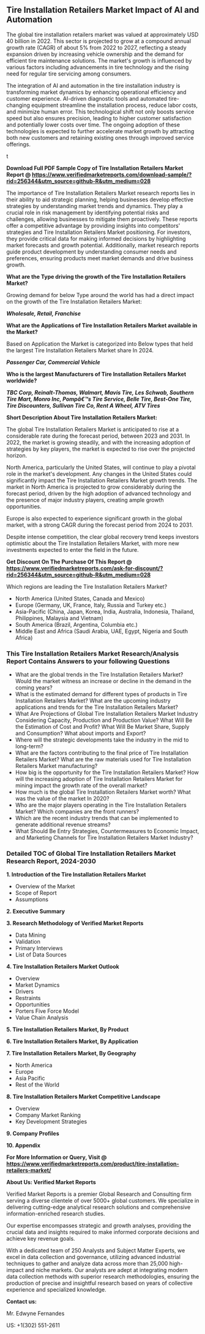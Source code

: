 <h2>Tire Installation Retailers Market Impact of AI and Automation</h2><p>The global tire installation retailers market was valued at approximately USD 40 billion in 2022. This sector is projected to grow at a compound annual growth rate (CAGR) of about 5% from 2022 to 2027, reflecting a steady expansion driven by increasing vehicle ownership and the demand for efficient tire maintenance solutions. The market's growth is influenced by various factors including advancements in tire technology and the rising need for regular tire servicing among consumers.</p><p>The integration of AI and automation in the tire installation industry is transforming market dynamics by enhancing operational efficiency and customer experience. AI-driven diagnostic tools and automated tire-changing equipment streamline the installation process, reduce labor costs, and minimize human error. This technological shift not only boosts service speed but also ensures precision, leading to higher customer satisfaction and potentially lower costs over time. The ongoing adoption of these technologies is expected to further accelerate market growth by attracting both new customers and retaining existing ones through improved service offerings.</p>t</p><p id="" class=""><strong>Download Full PDF Sample Copy of Tire Installation Retailers Market Report @ <a href="https://www.verifiedmarketreports.com/download-sample/?rid=256344&utm_source=github-R&utm_medium=028" target="_blank">https://www.verifiedmarketreports.com/download-sample/?rid=256344&utm_source=github-R&utm_medium=028</a></strong></p><p>The importance of&nbsp;Tire Installation Retailers Market research reports lies in their ability to aid strategic planning, helping businesses develop effective strategies by understanding market trends and dynamics. They play a crucial role in risk management by identifying potential risks and challenges, allowing businesses to mitigate them proactively. These reports offer a competitive advantage by providing insights into competitors' strategies and Tire Installation Retailers Market positioning. For investors, they provide critical data for making informed decisions by highlighting market forecasts and growth potential. Additionally, market research reports guide product development by understanding consumer needs and preferences, ensuring products meet market demands and drive business growth.</p><p><strong>What are the&nbsp;Type driving the growth of the Tire Installation Retailers Market?</strong></p><p id="" class="">Growing demand for below Type around the world has had a direct impact on the growth of the Tire Installation Retailers Market:</p><em><strong>Wholesale, Retail, Franchise</strong></em></p><strong>What are the&nbsp;Applications&nbsp;of Tire Installation Retailers Market available in the Market?</strong></p><p id="" class="">Based on Application the Market is categorized into Below types that held the largest Tire Installation Retailers Market share In 2024.</p><em><strong>Passenger Car, Commercial Vehicle</strong></em></p><strong>Who is the largest Manufacturers of Tire Installation Retailers Market worldwide?</strong></p><p><em><strong>TBC Corp, Reinalt-Thomas, Walmart, Mavis Tire, Les Schwab, Southern Tire Mart, Monro Inc, Pompâ€™s Tire Service, Belle Tire, Best-One Tire, Tire Discounters, Sullivan Tire Co, Rent A Wheel, ATV Tires</strong></em></p><p id="" class=""><strong>Short Description About Tire Installation Retailers Market:</strong></p><p>The global Tire Installation Retailers Market is anticipated to rise at a considerable rate during the forecast period, between 2023 and 2031. In 2022, the market is growing steadily, and with the increasing adoption of strategies by key players, the market is expected to rise over the projected horizon.</p><p>North America, particularly the United States, will continue to play a pivotal role in the market's development. Any changes in the United States could significantly impact the Tire Installation Retailers Market growth trends. The market in North America is projected to grow considerably during the forecast period, driven by the high adoption of advanced technology and the presence of major industry players, creating ample growth opportunities.</p><p>Europe is also expected to experience significant growth in the global market, with a strong CAGR during the forecast period from 2024 to 2031.</p><p>Despite intense competition, the clear global recovery trend keeps investors optimistic about the Tire Installation Retailers Market, with more new investments expected to enter the field in the future.</p><p id="" class=""><strong>Get Discount On The Purchase Of This Report @ <a href="https://www.verifiedmarketreports.com/ask-for-discount/?rid=256344&utm_source=github-R&utm_medium=028" target="_blank">https://www.verifiedmarketreports.com/ask-for-discount/?rid=256344&utm_source=github-R&utm_medium=028</a></strong></p>Which regions are leading the Tire Installation Retailers Market?</p><ul><li>North America (United States, Canada and Mexico)</li><li>Europe (Germany, UK, France, Italy, Russia and Turkey etc.)</li><li>Asia-Pacific (China, Japan, Korea, India, Australia, Indonesia, Thailand, Philippines, Malaysia and Vietnam)</li><li>South America (Brazil, Argentina, Columbia etc.)</li><li>Middle East and Africa (Saudi Arabia, UAE, Egypt, Nigeria and South Africa)</li></ul><h3 id="" class="">This Tire Installation Retailers Market Research/Analysis Report Contains Answers to your following Questions</h3><ul><li>What are the global trends in the Tire Installation Retailers Market? Would the market witness an increase or decline in the demand in the coming years?</li><li>What is the estimated demand for different types of products in Tire Installation Retailers Market? What are the upcoming industry applications and trends for the Tire Installation Retailers Market?</li><li>What Are Projections of Global Tire Installation Retailers Market Industry Considering Capacity, Production and Production Value? What Will Be the Estimation of Cost and Profit? What Will Be Market Share, Supply and Consumption? What about imports and Export?</li><li>Where will the strategic developments take the industry in the mid to long-term?</li><li>What are the factors contributing to the final price of Tire Installation Retailers Market? What are the raw materials used for Tire Installation Retailers Market manufacturing?</li><li>How big is the opportunity for the Tire Installation Retailers Market? How will the increasing adoption of Tire Installation Retailers Market for mining impact the growth rate of the overall market?</li><li>How much is the global Tire Installation Retailers Market worth? What was the value of the market In 2020?</li><li>Who are the major players operating in the Tire Installation Retailers Market? Which companies are the front runners?</li><li>Which are the recent industry trends that can be implemented to generate additional revenue streams?</li><li>What Should Be Entry Strategies, Countermeasures to Economic Impact, and Marketing Channels for Tire Installation Retailers Market Industry?</li></ul><h3 id="" class="">Detailed TOC of Global Tire Installation Retailers Market Research Report, 2024-2030</h3><p id="" class=""><strong>1. Introduction of the Tire Installation Retailers Market</strong></p><ul><li>Overview of the Market</li><li>Scope of Report</li><li>Assumptions</li></ul><p id="" class=""><strong>2. Executive Summary</strong></p><p id="" class=""><strong>3. Research Methodology of Verified Market Reports</strong></p><ul><li>Data Mining</li><li>Validation</li><li>Primary Interviews</li><li>List of Data Sources</li></ul><p id="" class=""><strong>4. Tire Installation Retailers Market Outlook</strong></p><ul><li>Overview</li><li>Market Dynamics</li><li>Drivers</li><li>Restraints</li><li>Opportunities</li><li>Porters Five Force Model</li><li>Value Chain Analysis</li></ul><p id="" class=""><strong>5. Tire Installation Retailers Market, By Product</strong></p><p id="" class=""><strong>6. Tire Installation Retailers Market, By Application</strong></p><p id="" class=""><strong>7. Tire Installation Retailers Market, By Geography</strong></p><ul><li>North America</li><li>Europe</li><li>Asia Pacific</li><li>Rest of the World</li></ul><p id="" class=""><strong>8. Tire Installation Retailers Market Competitive Landscape</strong></p><ul><li>Overview</li><li>Company Market Ranking</li><li>Key Development Strategies</li></ul><p id="" class=""><strong>9. Company Profiles</strong></p><p id="" class=""><strong>10. Appendix</strong></p><p id="" class=""><strong>For More Information or Query, Visit @ <a href="https://www.verifiedmarketreports.com/product/tire-installation-retailers-market/" target="_blank">https://www.verifiedmarketreports.com/product/tire-installation-retailers-market/</a></strong></p><p id="" class=""><strong>About Us: Verified Market Reports</strong></p><p id="" class="">Verified Market Reports is a premier Global Research and Consulting firm serving a diverse clientele of over 5000+ global customers. We specialize in delivering cutting-edge analytical research solutions and comprehensive information-enriched research studies.</p><p id="" class="">Our expertise encompasses strategic and growth analyses, providing the crucial data and insights required to make informed corporate decisions and achieve key revenue goals.</p><p id="" class="">With a dedicated team of 250 Analysts and Subject Matter Experts, we excel in data collection and governance, utilizing advanced industrial techniques to gather and analyze data across more than 25,000 high-impact and niche markets. Our analysts are adept at integrating modern data collection methods with superior research methodologies, ensuring the production of precise and insightful research based on years of collective experience and specialized knowledge.</p><p id="" class=""><strong>Contact us:</strong></p><p id="" class="">Mr. Edwyne Fernandes</p><p id="" class="">US: +1(302) 551-2611</p>